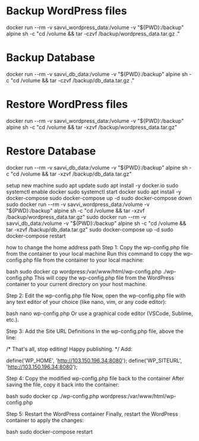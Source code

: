 # Backup WordPress files

docker run --rm -v savvi_wordpress_data:/volume -v "${PWD}:/backup" alpine sh -c "cd /volume && tar -czvf /backup/wordpress_data.tar.gz ."

# Backup Database

docker run --rm -v savvi_db_data:/volume -v "${PWD}:/backup" alpine sh -c "cd /volume && tar -czvf /backup/db_data.tar.gz ."

# Restore WordPress files

docker run --rm -v savvi_wordpress_data:/volume -v "${PWD}:/backup" alpine sh -c "cd /volume && tar -xzvf /backup/wordpress_data.tar.gz"

# Restore Database

docker run --rm -v savvi_db_data:/volume -v "${PWD}:/backup" alpine sh -c "cd /volume && tar -xzvf /backup/db_data.tar.gz"

setup new machine
sudo apt update
sudo apt install -y docker.io
sudo systemctl enable docker
sudo systemctl start docker
sudo apt install -y docker-compose
sudo docker-compose up -d
sudo docker-compose down
sudo docker run --rm -v savvi_wordpress_data:/volume -v "${PWD}:/backup" alpine sh -c "cd /volume && tar -xzvf /backup/wordpress_data.tar.gz"
sudo docker run --rm -v savvi_db_data:/volume -v "${PWD}:/backup" alpine sh -c "cd /volume && tar -xzvf /backup/db_data.tar.gz"
sudo docker-compose up -d
sudo docker-compose restart

how to change the home address path
Step 1: Copy the wp-config.php file from the container to your local machine
Run this command to copy the wp-config.php file from the container to your local machine:

bash
sudo docker cp wordpress:/var/www/html/wp-config.php ./wp-config.php
This will copy the wp-config.php file from the WordPress container to your current directory on your host machine.

Step 2: Edit the wp-config.php file
Now, open the wp-config.php file with any text editor of your choice (like nano, vim, or any code editor):

bash
nano wp-config.php
Or use a graphical code editor (VSCode, Sublime, etc.).

Step 3: Add the Site URL Definitions
In the wp-config.php file, above the line:

/* That's all, stop editing! Happy publishing. */
Add:

define('WP_HOME', 'http://103.150.196.34:8080');
define('WP_SITEURL', 'http://103.150.196.34:8080');

Step 4: Copy the modified wp-config.php file back to the container
After saving the file, copy it back into the container:

bash
sudo docker cp ./wp-config.php wordpress:/var/www/html/wp-config.php

Step 5: Restart the WordPress container
Finally, restart the WordPress container to apply the changes:

bash
sudo docker-compose restart